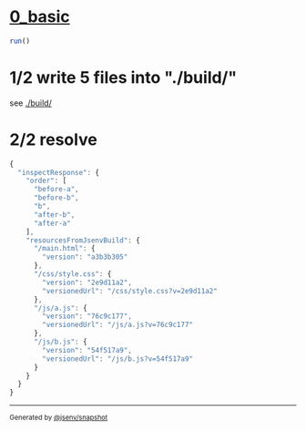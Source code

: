 # [0_basic](../../service_worker_type_classic_build.test.mjs#L25)

```js
run()
```

# 1/2 write 5 files into "./build/"

see [./build/](./build/)

# 2/2 resolve

```js
{
  "inspectResponse": {
    "order": [
      "before-a",
      "before-b",
      "b",
      "after-b",
      "after-a"
    ],
    "resourcesFromJsenvBuild": {
      "/main.html": {
        "version": "a3b3b305"
      },
      "/css/style.css": {
        "version": "2e9d11a2",
        "versionedUrl": "/css/style.css?v=2e9d11a2"
      },
      "/js/a.js": {
        "version": "76c9c177",
        "versionedUrl": "/js/a.js?v=76c9c177"
      },
      "/js/b.js": {
        "version": "54f517a9",
        "versionedUrl": "/js/b.js?v=54f517a9"
      }
    }
  }
}
```

---

<sub>
  Generated by <a href="https://github.com/jsenv/core/tree/main/packages/independent/snapshot">@jsenv/snapshot</a>
</sub>
